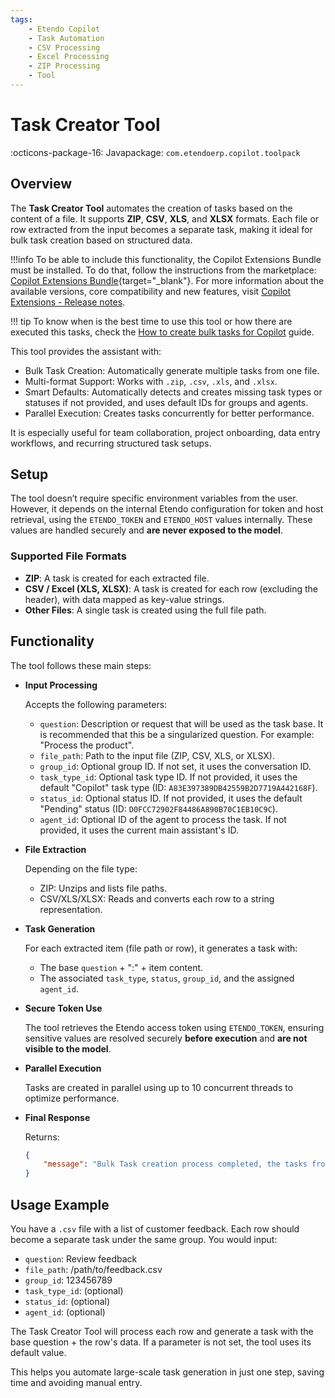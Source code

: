 ```yaml
---
tags:
    - Etendo Copilot
    - Task Automation
    - CSV Processing
    - Excel Processing
    - ZIP Processing
    - Tool
---
```


# Task Creator Tool

:octicons-package-16: Javapackage: `com.etendoerp.copilot.toolpack`

## Overview

The **Task Creator Tool** automates the creation of tasks based on the content of a file. It supports **ZIP**, **CSV**, **XLS**, and **XLSX** formats. Each file or row extracted from the input becomes a separate task, making it ideal for bulk task creation based on structured data.

!!!info
    To be able to include this functionality, the Copilot Extensions Bundle must be installed. To do that, follow the instructions from the marketplace: [Copilot Extensions Bundle](https://marketplace.etendo.cloud/?#/product-details?module=82C5DA1B57884611ABA8F025619D4C05){target="\_blank"}. For more information about the available versions, core compatibility and new features, visit [Copilot Extensions - Release notes](../../../whats-new/release-notes/etendo-copilot/bundles/release-notes.md).

!!! tip
    To know when is the best time to use this tool or how there are executed this tasks, check the [How to create bulk tasks for Copilot](../how-to-guides/how-to-create-and-work-with-bulk-tasks-for-copilot.md) guide.

This tool provides the assistant with:

  - Bulk Task Creation: Automatically generate multiple tasks from one file.
  - Multi-format Support: Works with `.zip`, `.csv`, `.xls`, and `.xlsx`.
  - Smart Defaults: Automatically detects and creates missing task types or statuses if not provided, and uses default IDs for groups and agents.
  - Parallel Execution: Creates tasks concurrently for better performance.

It is especially useful for team collaboration, project onboarding, data entry workflows, and recurring structured task setups.

## Setup

The tool doesn’t require specific environment variables from the user. However, it depends on the internal Etendo configuration for token and host retrieval, using the `ETENDO_TOKEN` and `ETENDO_HOST` values internally. These values are handled securely and **are never exposed to the model**.

### Supported File Formats

  - **ZIP**: A task is created for each extracted file.
  - **CSV / Excel (XLS, XLSX)**: A task is created for each row (excluding the header), with data mapped as key-value strings.
  - **Other Files**: A single task is created using the full file path.

## Functionality

The tool follows these main steps:

  - **Input Processing**

    Accepts the following parameters:

      - `question`: Description or request that will be used as the task base. It is recommended that this be a singularized question. For example: "Process the product".
      - `file_path`: Path to the input file (ZIP, CSV, XLS, or XLSX).
      - `group_id`: Optional group ID. If not set, it uses the conversation ID.
      - `task_type_id`: Optional task type ID. If not provided, it uses the default "Copilot" task type (ID: `A83E397389DB42559B2D7719A442168F`).
      - `status_id`: Optional status ID. If not provided, it uses the default "Pending" status (ID: `D0FCC72902F84486A890B70C1EB10C9C`).
      - `agent_id`: Optional ID of the agent to process the task. If not provided, it uses the current main assistant's ID.

  - **File Extraction**

    Depending on the file type:

      - ZIP: Unzips and lists file paths.
      - CSV/XLS/XLSX: Reads and converts each row to a string representation.

  - **Task Generation**

    For each extracted item (file path or row), it generates a task with:

      - The base `question` + ":" + item content.
      - The associated `task_type`, `status`, `group_id`, and the assigned `agent_id`.

  - **Secure Token Use**

    The tool retrieves the Etendo access token using `ETENDO_TOKEN`, ensuring sensitive values are resolved securely **before execution** and **are not visible to the model**.

  - **Parallel Execution**

    Tasks are created in parallel using up to 10 concurrent threads to optimize performance.

  - **Final Response**

    Returns:

    ```json
    {
        "message": "Bulk Task creation process completed, the tasks from this batch group has the group id: <group_id>"
    }
    ```

## Usage Example

You have a `.csv` file with a list of customer feedback. Each row should become a separate task under the same group. You would input:

  - `question`: Review feedback
  - `file_path`: /path/to/feedback.csv
  - `group_id`: 123456789
  - `task_type_id`: (optional)
  - `status_id`: (optional)
  - `agent_id`: (optional)

The Task Creator Tool will process each row and generate a task with the base question + the row's data. If a parameter is not set, the tool uses its default value.

This helps you automate large-scale task generation in just one step, saving time and avoiding manual entry.